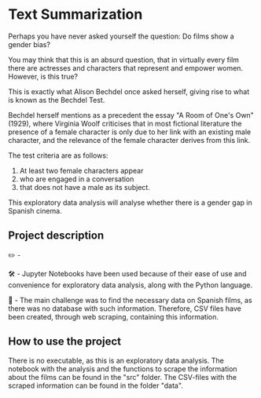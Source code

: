 # Text Summarization

Perhaps you have never asked yourself the question: Do films show a gender bias?

You may think that this is an absurd question, that in virtually every film there are actresses and characters that represent and empower women. However, is this true?

This is exactly what Alison Bechdel once asked herself, giving rise to what is known as the Bechdel Test.

Bechdel herself mentions as a precedent the essay "A Room of One's Own" (1929), where Virginia Woolf criticises that in most fictional literature the presence of a female character is only due to her link with an existing male character, and the relevance of the female character derives from this link.

The test criteria are as follows:
1. At least two female characters appear
2. who are engaged in a conversation
3. that does not have a male as its subject.

This exploratory data analysis will analyse whether there is a gender gap in Spanish cinema.

## Project description
✏️ - 

🛠 - Jupyter Notebooks have been used because of their ease of use and convenience for exploratory data analysis, along with the Python language.

🚩 - The main challenge was to find the necessary data on Spanish films, as there was no database with such information. Therefore, CSV files have been created, through web scraping, containing this information.

## How to use the project
There is no executable, as this is an exploratory data analysis. The notebook with the analysis and the functions to scrape the information about the films can be found in the "src" folder.
The CSV-files with the scraped information can be found in the folder "data".
